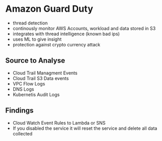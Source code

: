 # Amazon Guard Duty
- thread detection 
- continously monitor AWS Accounts, workload and data stored in S3
- integrates with thread intelligence (known bad ips)
- uses ML to give insight
- protection against crypto currency attack

## Source to Analyse
- Cloud Trail Managment Events
- Cloud Trail S3 Data events
- VPC Flow Logs
- DNS Logs
- Kubernetis Audit Logs

## Findings
- Cloud Watch Event Rules to Lambda or SNS
- If you disabled the service it will reset the service and delete all data collected
